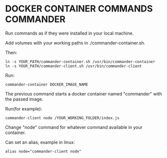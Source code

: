 # DOCKER CONTAINER COMMANDS COMMANDER

Run commands as if they were installed in your local machine.

Add volumes with your working paths in ./commander-container.sh.

Then:

```
ln -s YOUR_PATH/commander-container.sh /usr/bin/commander-container
ln -s YOUR_PATH/commander-client.sh /usr/bin/commander-client
```

Run:

```
commander-container DOCKER_IMAGE_NAME
```

The previous command starts a docker container named "commander" with the passed image.

Run(for example):

```
commander-client node /YOUR_WORKING_FOLDER/index.js
```

Change "node" command for whatever command available in your container.

Can set an alias, example in linux:

```
alias node="commander-client node"
```
